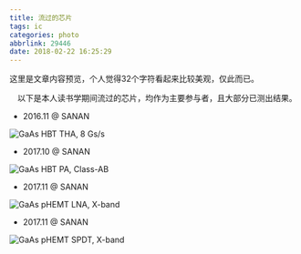 ```yaml
---
title: 流过的芯片
tags: ic
categories: photo
abbrlink: 29446
date: 2018-02-22 16:25:29
---
```


  这里是文章内容预览，个人觉得32个字符看起来比较美观，仅此而已。
<!--more-->
　以下是本人读书学期间流过的芯片，均作为主要参与者，且大部分已测出结果。

- 2016.11 @ SANAN

![GaAs HBT THA, 8 Gs/s](/img/THA1.png)

- 2017.10 @ SANAN

![GaAs HBT PA, Class-AB](/img/PA1.jpg)

- 2017.11 @ SANAN

![GaAs pHEMT LNA, X-band](/img/LNA1.jpg)

- 2017.11 @ SANAN

![GaAs pHEMT SPDT, X-band](/img/SPDT1.jpg)